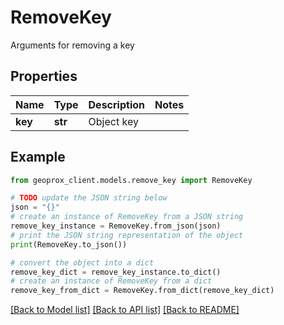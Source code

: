 # RemoveKey

Arguments for removing a key

## Properties

Name | Type | Description | Notes
------------ | ------------- | ------------- | -------------
**key** | **str** | Object key | 

## Example

```python
from geoprox_client.models.remove_key import RemoveKey

# TODO update the JSON string below
json = "{}"
# create an instance of RemoveKey from a JSON string
remove_key_instance = RemoveKey.from_json(json)
# print the JSON string representation of the object
print(RemoveKey.to_json())

# convert the object into a dict
remove_key_dict = remove_key_instance.to_dict()
# create an instance of RemoveKey from a dict
remove_key_from_dict = RemoveKey.from_dict(remove_key_dict)
```
[[Back to Model list]](../README.md#documentation-for-models) [[Back to API list]](../README.md#documentation-for-api-endpoints) [[Back to README]](../README.md)


